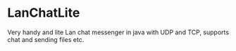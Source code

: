 # LanChatLite
Very handy and lite Lan chat messenger in java with UDP and TCP, supports chat and sending files etc.
